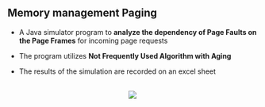 ## Memory management Paging
* A Java simulator program to **analyze the dependency of Page Faults on the Page Frames** for incoming page requests

* The program utilizes **Not Frequently Used Algorithm with Aging**

* The results of the simulation are recorded on an excel sheet
<br><br>

<p align="center">
  <img src = "https://user-images.githubusercontent.com/21079986/53147370-41e06880-355c-11e9-8adc-168783369922.png" />
</p>

